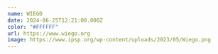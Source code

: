 ```yaml
---
name: WIEGO
date: 2024-06-25T12:21:00.000Z
color: "#FFFFFF"
url: https://www.wiego.org
image: https://www.ipsp.org/wp-content/uploads/2023/05/Wiego.png
---
```

